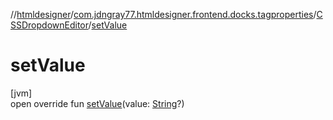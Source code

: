 //[htmldesigner](../../../index.md)/[com.jdngray77.htmldesigner.frontend.docks.tagproperties](../index.md)/[CSSDropdownEditor](index.md)/[setValue](set-value.md)

# setValue

[jvm]\
open override fun [setValue](set-value.md)(value: [String](https://kotlinlang.org/api/latest/jvm/stdlib/kotlin/-string/index.html)?)
